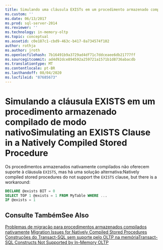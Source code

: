 ```yaml
---
title: Simulando uma cláusula EXISTs em um procedimento armazenado compilado nativamente | Microsoft Docs
ms.custom: ''
ms.date: 06/13/2017
ms.prod: sql-server-2014
ms.reviewer: ''
ms.technology: in-memory-oltp
ms.topic: conceptual
ms.assetid: c0e187c1-cbd9-463c-b417-8a734574f102
author: rothja
ms.author: jroth
ms.openlocfilehash: 7b16491b9a3729ad4df71c7ddceaee6db21777ff
ms.sourcegitcommit: ad4d92dce894592a259721a1571b1d8736abacdb
ms.translationtype: MT
ms.contentlocale: pt-BR
ms.lasthandoff: 08/04/2020
ms.locfileid: "87685673"
---
```

# <a name="simulating-an-exists-clause-in-a-natively-compiled-stored-procedure"></a><span data-ttu-id="54e0c-102">Simulando a cláusula EXISTS em um procedimento armazenado compilado de modo nativo</span><span class="sxs-lookup"><span data-stu-id="54e0c-102">Simulating an EXISTS Clause in a Natively Compiled Stored Procedure</span></span>
  <span data-ttu-id="54e0c-103">Os procedimentos armazenados nativamente compilados não oferecem suporte à cláusula `EXISTS`, mas há uma solução alternativa:</span><span class="sxs-lookup"><span data-stu-id="54e0c-103">Natively compiled stored procedures do not support the `EXISTS` clause, but there is a workaround:</span></span>  
  
```sql  
DECLARE @exists BIT = 0  
SELECT TOP 1 @exists = 1 FROM MyTable WHERE ...  
IF @exists = 1  
```  
  
## <a name="see-also"></a><span data-ttu-id="54e0c-104">Consulte Também</span><span class="sxs-lookup"><span data-stu-id="54e0c-104">See Also</span></span>  
 <span data-ttu-id="54e0c-105">[Problemas de migração para procedimentos armazenados compilados nativamente](migration-issues-for-natively-compiled-stored-procedures.md) </span><span class="sxs-lookup"><span data-stu-id="54e0c-105">[Migration Issues for Natively Compiled Stored Procedures](migration-issues-for-natively-compiled-stored-procedures.md) </span></span>  
 [<span data-ttu-id="54e0c-106">Construções do Transact-SQL sem suporte pelo OLTP na memória</span><span class="sxs-lookup"><span data-stu-id="54e0c-106">Transact-SQL Constructs Not Supported by In-Memory OLTP</span></span>](transact-sql-constructs-not-supported-by-in-memory-oltp.md)  
  
  
